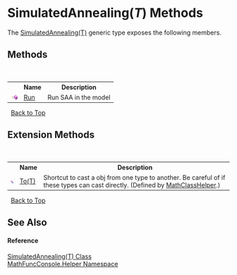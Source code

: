 # SimulatedAnnealing(*T*) Methods
 

The <a href="7889eb8e-8449-2b69-f2c0-66c36a0f8a89">SimulatedAnnealing(T)</a> generic type exposes the following members.


## Methods
&nbsp;<table><tr><th></th><th>Name</th><th>Description</th></tr><tr><td>![Public method](media/pubmethod.gif "Public method")</td><td><a href="049276c6-1779-fbd5-e792-9579977d41e3">Run</a></td><td>
Run SAA in the model</td></tr></table>&nbsp;
<a href="#simulatedannealing(*t*)-methods">Back to Top</a>

## Extension Methods
&nbsp;<table><tr><th></th><th>Name</th><th>Description</th></tr><tr><td>![Public Extension Method](media/pubextension.gif "Public Extension Method")</td><td><a href="718ec2ab-e890-7d30-f161-f5a9ecf2f0b3">To(T)</a></td><td>
Shortcut to cast a obj from one type to another. Be careful of if these types can cast directly.
 (Defined by <a href="f8375fff-6215-8a0d-083f-b42a5658e465">MathClassHelper</a>.)</td></tr></table>&nbsp;
<a href="#simulatedannealing(*t*)-methods">Back to Top</a>

## See Also


#### Reference
<a href="7889eb8e-8449-2b69-f2c0-66c36a0f8a89">SimulatedAnnealing(T) Class</a><br /><a href="f9a8a21e-a3ba-4ebe-fd07-6ca1953f5cbf">MathFuncConsole.Helper Namespace</a><br />